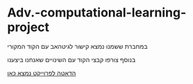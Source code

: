 # Adv.-computational-learning-project
במחברת ששמנו נמצא קישור לגיטהאב עם הקוד המקורי

בנוסף צורפו קבצי הקוד עם השינויים שאנחנו ביצענו

[הדאטה לפרוייקט נמצא כאן](https://drive.google.com/file/d/1KPI9UxMySRSYQETQMWRRbErSW1p8QD9K/view?usp=sharing)


